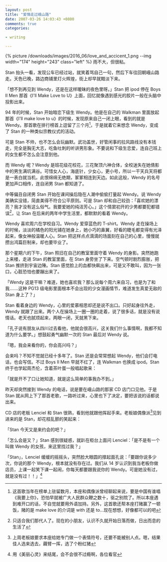 ```yaml
---
layout: post
title: "爱情走过峨山路"
date: 2007-03-26 14:03:43 +0800
comments: true
categories:

- writing

---
```


{% picture /downloads/images/2016_06/love_and_accicent_1.png --img width="174" height="243" class="left" %}
雨不大，但很粘。

Stan 抬头一看，发现公车已经过站，就笑着骂自己一句，然后下车往回朝峨山路走。天色已晚，路边商铺里灯火辉煌，街上却早就黯淡下来。

「想不到再见到 Wendy，还是在这样暧昧的夜色里呀。」Stan 把 ipod 停在 Boys II Men 那首《I'll Make Love to U》上面，回忆就像遇到感光的胶片一般在头脑中投影出来。

94 年的时候，Stan 开始暗恋下级生 Wendy。他是在自己的 Walkman 里面放起那首《I'll make love to u》的时候，发现原来自己一闭上眼，看到的就是 Wendy。那首歌在排行榜首上逗留了三个月[^1]，于是就着它来想念 Wendy，变成了 Stan 的一种类似宗教仪式的活动。

可是 Stan 不帅，也不怎么会玩幽默。武功盖世，好管闲事的拉风路线没有本钱走，完全是胸无大志，吃鱼吐刺的听讲男形象。不要说和下级生恋爱，连自己班上的女生都不怎么会注意到他。

而 Wendy 呢？Wendy 是班花级花校花，三花聚顶六神合体，全校迷失在她倩影中的男生满坑满谷。可惜女人心，海底针，少女心，更小号，所以一干天兵天将都是一表白就当机，此恨绵绵无绝期，冢冢相连到天边。如此这般，Wendy 的名号更加声口相传，连自闭男 Stan 都知道了。

中等偏丑自闭男 Stan 开始在课间操后隐在人潮中偷偷打量起 Wendy。说 Wendy 美确实没错，简直美得不符合公平原则。可是 Stan 却和自己较劲：「喜欢她的漂亮？我才没有这么俗气。我要爱她的纯洁芳心。」这个情窦初开的少男都要犯都错误[^2]，让 Stan 在后来的两年中学生活里，都默默的看着 Wendy。

Wendy 喜欢周六在学校自习。Wendy 爱穿蓝色的 T-shirt。Wendy 走在操场上的时候，淡淡的橘色的阳光铺在她身上，她小巧的鼻翼，好看的睫毛都变得有光泽起来，像女神般温暖人心。Stan 把这样点点滴滴的场面刻在自己的心里，慢慢就攒出鸿篇巨制来，却也要毕业了。

那个星期六的下午，Stan 照旧在自己的教室里面守着 Wendy 的身影。突然她跑上来楼，走进 Stan 的教室里面，在 Stan 身旁坐了下来。空气顿时剧烈膨胀，把 Stan 推挤到宇宙边陲。Stan 感觉脸上的血都快飙出来，可是又不敢叫，因为一张口，心脏恐怕也要蹦出来了。

「Wendy 这是干嘛？难道，她也喜欢我？那么说每个周六来自习，也是为了和我…….这种 PG13 级电影里面根本不会出现的少女漫画情节，难道发生真爱无敌的 Stan 身上了？」

Stan 看着身边的 Wendy，心里的爱慕相思却还是说不出口。只好起身往外走，Wendy 就跟了出来。两个人在操场上一圈一圈的走着，说了很多话，就是没有说情话。老天也腻烦起来，两眼一闭，天就黑下来。

「孔子说有朋友从四川过去看他，他就会很高兴，这关我们什么事情啊，我都不知道为什么要学。」想鼓起勇气幽默一次的 Stan 最后对 Wendy 说。

「嗯，我会来看你的，你会高兴吗？」

会来吗？不知不觉就已经十多年了。Stan 还是会常常想起 Wendy，他们会打电话，也会写信。不过 Boys II Men 早就不红了，连 Walkman 也换成 ipod。Stan 终于也学起周杰伦，含着茶叶蛋一般唱起歌来：

「就是开不了口让她知道，就是这么简单的事我办不到。」

昨天却突然接到 Wendy 的电话，说是要在峨山路的那家 CD 店门口见他。于是 Stan 就从网上下了那首老歌，一路听过来，心里也下了决定，要把该说的话都说出来。

CD 店的老板 Lenciel 和 Stan 很熟，看到他就跟他挥起手来。老板娘偶像派[^3]见到进来的是 Stan，却花枝乱颤的笑起来：

「Stan 今天又是来约会的吧？」

「怎么会是又？」Stan 感到很疑惑，就趴在柜台上面问 Lenciel：「是不是有一个叫做 Wendy 的女孩，来这里找过我？」

「Stan」，Lenciel 缓缓的摇摇头，突然脸大眼圆的撑起面孔说：「要跟你说多少次，你说的那个 Wendy，根本就没有存在过。我们从 14 岁认识到我当老板你做店员，上课一起笑下课一起闹，你每天都要跟我说你的 Wendy。可是她没有过，就是没有过！！」[^4]


[^1]: 这首歌当年在榜单上驻留数月，本座和偶像派曾经聊起来说，要是中国有谁唱《我要上你》，恐怕早就被广大人民群众鞭之数十，驱之别院了。所以本座遇到难开口的话，不自觉就要用外语加持。另外，这首歌还帮本座打赌赢了一顿饭，赌的是 make love 的介词是 with 还是 to…现在想想，好像都可以的吧
[^2]: 只适合我们那代人了。现在的小朋友，认识不久就开始日落而做，日出而息的生活了
[^3]: 上周老板娘要求本座给她专门做一个表情符号，还要不能被别人点。嗯，结果佳人选来选去，藕臂一挥，选了个粉红猪
[^4]: 用《美丽心灵》来结尾，会不会很不过瘾啊，各位看官


